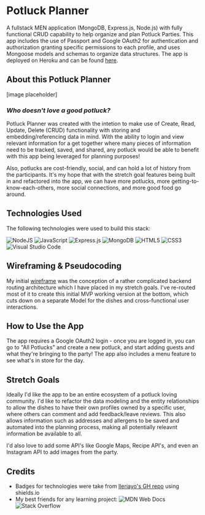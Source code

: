# Potluck Planner
A fullstack MEN application (MongoDB, Express.js, Node.js) with fully functional CRUD capability to help organize and plan Potluck Parties. This app includes the use of Passport and Google OAuth2 for authentication and authorization granting specific permissions to each profile, and uses Mongoose models and schemas to organize data structures. The app is deployed on Heroku and can be found [here]().
## About this Potluck Planner
[image placeholder]
### _Who doesn't love a good potluck?_
Potluck Planner was created with the intetion to make use of Create, Read, Update, Delete (CRUD) functionality with storing and embedding/referencing data in mind. With the ability to login and view relevant information for a get together where many pieces of information need to be tracked, saved, and shared, any potluck would be able to benefit with this app being leveraged for planning purposes!

Also, potlucks are cost-friendly, social, and can hold a lot of history from the participants. It's my hope that with the stretch goal features being built in and refactored into the app, we can have more potlucks, more getting-to-know-each-others, more social connections, and more good food go around.  
## Technologies Used
The following technologies were used to build this stack:

![NodeJS](https://img.shields.io/badge/node.js-6DA55F?style=for-the-badge&logo=node.js&logoColor=white)
![JavaScript](https://img.shields.io/badge/javascript-%23323330.svg?style=for-the-badge&logo=javascript&logoColor=%23F7DF1E)
![Express.js](https://img.shields.io/badge/express.js-%23404d59.svg?style=for-the-badge&logo=express&logoColor=%2361DAFB)
![MongoDB](https://img.shields.io/badge/MongoDB-%234ea94b.svg?style=for-the-badge&logo=mongodb&logoColor=white)
![HTML5](https://img.shields.io/badge/html5-%23E34F26.svg?style=for-the-badge&logo=html5&logoColor=white)
![CSS3](https://img.shields.io/badge/css3-%231572B6.svg?style=for-the-badge&logo=css3&logoColor=white)
![Visual Studio Code](https://img.shields.io/badge/Visual%20Studio%20Code-0078d7.svg?style=for-the-badge&logo=visual-studio-code&logoColor=white)
## Wireframing & Pseudocoding
My initial [wireframe](https://whimsical.com/potluck-planner-unit-2-project-wireframe-5jx9ZvEg3JAHKxK2pDbpbq) was the conception of a rather complicated backend routing architecture which I have placed in my stretch goals. I've re-routed most of it to create this initial MVP working version at the bottom, which cuts down on a separate Model for the dishes and cross-functional user interactions.
## How to Use the App
The app requires a Google OAuth2 login - once you are logged in, you can go to "All Potlucks" and create a new potluck, and start adding guests and what they're bringing to the party! The app also includes a menu feature to see what's in store for the day. 
## Stretch Goals
Ideally I'd like the app to be an entire ecosystem of a potluck loving community. I'd like to refactor the data modeling and the entity relationships to allow the dishes to have their own profiles owned by a specific user, where others can comment and add feedback/leave reviews. This also allows information such as addresses and allergens to be saved and automated into the planning process, making all potentially releavnt information be available to all.

I'd also love to add some API's like Google Maps, Recipe API's, and even an Instagram API to add images from the party. 
## Credits
+ Badges for technologies were take from [Ileriayo's GH repo](https://github.com/Ileriayo/markdown-badges) using shields.io
+ My best friends for any learning project: ![MDN Web Docs](https://img.shields.io/badge/MDN_Web_Docs-black?style=for-the-badge&logo=mdnwebdocs&logoColor=white) ![Stack Overflow](https://img.shields.io/badge/-Stackoverflow-FE7A16?style=for-the-badge&logo=stack-overflow&logoColor=white)